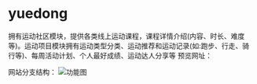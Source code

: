# yuedong
拥有运动社区模块，提供各类线上运动课程，课程详情介绍(内容、时长、难度等)。运动项目模块拥有运动类型分类、运动推荐和运动记录(如:跑步、行走、骑行等)、每周活动计划、个人最好成绩、运动达人分享等
预览网址：

网站分支结构：
![功能图](https://github.com/user-attachments/assets/b0f24eab-6ee8-4008-a728-52cf88f5ba4b)
